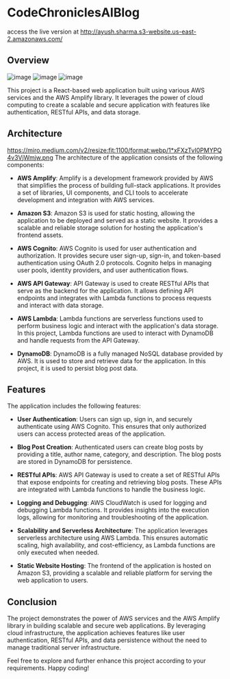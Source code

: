 # CodeChroniclesAIBlog
access the live version at http://ayush.sharma.s3-website.us-east-2.amazonaws.com/
## Overview
![image](https://github.com/ayushshawnfrost/CodeChroniclesAIBlog/assets/23500476/93faba52-1fad-47e5-919e-85225e3e2794)
![image](https://github.com/ayushshawnfrost/CodeChroniclesAIBlog/assets/23500476/ba77f465-9c48-4c1a-b5de-5c673b290e9b)
![image](https://github.com/ayushshawnfrost/CodeChroniclesAIBlog/assets/23500476/fd4e2b92-74a4-4351-8e99-d322fd826243)



This project is a React-based web application built using various AWS services and the AWS Amplify library. It leverages the power of cloud computing to create a scalable and secure application with features like authentication, RESTful APIs, and data storage.

## Architecture
https://miro.medium.com/v2/resize:fit:1100/format:webp/1*xFXzTvI0PMYPQ4v3VjWmjw.png
The architecture of the application consists of the following components:

- **AWS Amplify**: Amplify is a development framework provided by AWS that simplifies the process of building full-stack applications. It provides a set of libraries, UI components, and CLI tools to accelerate development and integration with AWS services.

- **Amazon S3**: Amazon S3 is used for static hosting, allowing the application to be deployed and served as a static website. It provides a scalable and reliable storage solution for hosting the application's frontend assets.

- **AWS Cognito**: AWS Cognito is used for user authentication and authorization. It provides secure user sign-up, sign-in, and token-based authentication using OAuth 2.0 protocols. Cognito helps in managing user pools, identity providers, and user authentication flows.

- **AWS API Gateway**: API Gateway is used to create RESTful APIs that serve as the backend for the application. It allows defining API endpoints and integrates with Lambda functions to process requests and interact with data storage.

- **AWS Lambda**: Lambda functions are serverless functions used to perform business logic and interact with the application's data storage. In this project, Lambda functions are used to interact with DynamoDB and handle requests from the API Gateway.

- **DynamoDB**: DynamoDB is a fully managed NoSQL database provided by AWS. It is used to store and retrieve data for the application. In this project, it is used to persist blog post data.

## Features

The application includes the following features:

- **User Authentication**: Users can sign up, sign in, and securely authenticate using AWS Cognito. This ensures that only authorized users can access protected areas of the application.

- **Blog Post Creation**: Authenticated users can create blog posts by providing a title, author name, category, and description. The blog posts are stored in DynamoDB for persistence.

- **RESTful APIs**: AWS API Gateway is used to create a set of RESTful APIs that expose endpoints for creating and retrieving blog posts. These APIs are integrated with Lambda functions to handle the business logic.

- **Logging and Debugging**: AWS CloudWatch is used for logging and debugging Lambda functions. It provides insights into the execution logs, allowing for monitoring and troubleshooting of the application.

- **Scalability and Serverless Architecture**: The application leverages serverless architecture using AWS Lambda. This ensures automatic scaling, high availability, and cost-efficiency, as Lambda functions are only executed when needed.

- **Static Website Hosting**: The frontend of the application is hosted on Amazon S3, providing a scalable and reliable platform for serving the web application to users.

## Conclusion

The project demonstrates the power of AWS services and the AWS Amplify library in building scalable and secure web applications. By leveraging cloud infrastructure, the application achieves features like user authentication, RESTful APIs, and data persistence without the need to manage traditional server infrastructure.

Feel free to explore and further enhance this project according to your requirements. Happy coding!

